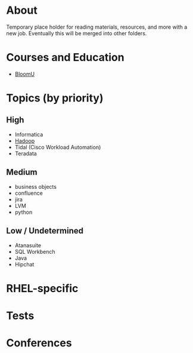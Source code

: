 # About

Temporary place holder for reading materials, resources, and more with a new job. Eventually this will be merged into other folders.

# Courses and Education

* [BloomU](http://bloomu.edu/extended)

# Topics (by priority)

## High

* Informatica
* [Hadoop](https://github.com/mtdeguzis/documents/tree/master/systems-engineer-training/hadoop)
* Tidal (Cisco Workload Automation)
* Teradata

## Medium

* business objects
* confluence
* jira
* LVM
* python

## Low / Undetermined

* Atanasuite
* SQL Workbench
* Java
* Hipchat

# RHEL-specific

# Tests

# Conferences
